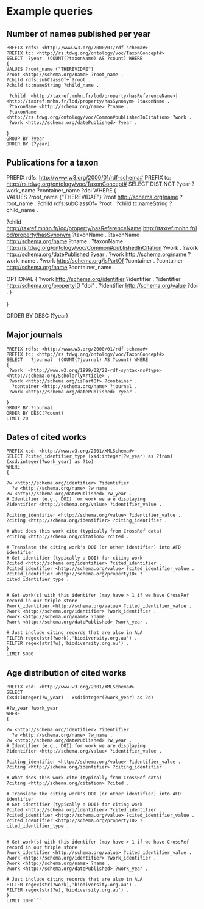 # Example queries



## Number of names published per year

```
PREFIX rdfs: <http://www.w3.org/2000/01/rdf-schema#>
PREFIX tc: <http://rs.tdwg.org/ontology/voc/TaxonConcept#>
SELECT  ?year  (COUNT(?taxonName) AS ?count) WHERE
{   
VALUES ?root_name {"THEREVIDAE"}
?root <http://schema.org/name> ?root_name .
?child rdfs:subClassOf+ ?root . 
?child tc:nameString ?child_name .
  
 ?child  <http://taxref.mnhn.fr/lod/property/hasReferenceName>|<http://taxref.mnhn.fr/lod/property/hasSynonym> ?taxonName .
 ?taxonName <http://schema.org/name> ?tname .
 ?taxonName <http://rs.tdwg.org/ontology/voc/Common#publishedInCitation> ?work .
 ?work <http://schema.org/datePublished> ?year .
   
} 
GROUP BY ?year 
ORDER BY (?year)
```

## Publications for a taxon

PREFIX rdfs: <http://www.w3.org/2000/01/rdf-schema#>
PREFIX tc: <http://rs.tdwg.org/ontology/voc/TaxonConcept#>
SELECT  DISTINCT ?year ?work_name ?container_name ?doi WHERE
{   
VALUES ?root_name {"THEREVIDAE"}
?root <http://schema.org/name> ?root_name .
?child rdfs:subClassOf+ ?root . 
?child tc:nameString ?child_name .
  
 ?child  <http://taxref.mnhn.fr/lod/property/hasReferenceName>|<http://taxref.mnhn.fr/lod/property/hasSynonym> ?taxonName .
 ?taxonName <http://schema.org/name> ?tname .
 ?taxonName <http://rs.tdwg.org/ontology/voc/Common#publishedInCitation> ?work .
 ?work <http://schema.org/datePublished> ?year .
 ?work <http://schema.org/name> ?work_name .
 ?work <http://schema.org/isPartOf> ?container .
 ?container <http://schema.org/name> ?container_name .
  
  OPTIONAL {
   ?work <http://schema.org/identifier> ?identifier .
    ?identifier <http://schema.org/propertyID> "doi" .
    ?identifier <http://schema.org/value> ?doi .
  }
 
   
} 

ORDER BY DESC (?year)



## Major journals

```
PREFIX rdfs: <http://www.w3.org/2000/01/rdf-schema#>
PREFIX tc: <http://rs.tdwg.org/ontology/voc/TaxonConcept#>
SELECT   ?journal  (COUNT(?journal) AS ?count) WHERE
{   
 ?work  <http://www.w3.org/1999/02/22-rdf-syntax-ns#type> <http://schema.org/ScholarlyArticle> .
 ?work <http://schema.org/isPartOf> ?container .
  ?container <http://schema.org/name> ?journal .
 ?work <http://schema.org/datePublished> ?year .
   
} 
GROUP BY ?journal 
ORDER BY DESC(?count)
LIMIT 20

```


## Dates of cited works

```
PREFIX xsd: <http://www.w3.org/2001/XMLSchema#>
SELECT ?cited_identifier_type (xsd:integer(?w_year) as ?from) (xsd:integer(?work_year) as ?to) 
WHERE
{
  
?w <http://schema.org/identifier> ?identifier .
  ?w <http://schema.org/name> ?w_name .
?w <http://schema.org/datePublished> ?w_year .
# Identifier (e.g., DOI) for work we are displaying 
?identifier <http://schema.org/value> ?identifier_value .  
  
?citing_identifier <http://schema.org/value> ?identifier_value .
?citing <http://schema.org/identifier> ?citing_identifier .

# What does this work cite (typically from CrossRef data)
?citing <http://schema.org/citation> ?cited .

# Translate the citing work's DOI (or other identifier) into AFD identifier
# Get identifier (typically a DOI) for citing work
?cited <http://schema.org/identifier> ?cited_identifier .
?cited_identifier <http://schema.org/value> ?cited_identifier_value .
?cited_identifier <http://schema.org/propertyID> ?cited_identifier_type .


# Get work(s) with this identifer (may have > 1 if we have CrossRef record in our triple store
?work_identifier <http://schema.org/value> ?cited_identifier_value .
?work <http://schema.org/identifier> ?work_identifier .
?work <http://schema.org/name> ?name .
?work <http://schema.org/datePublished> ?work_year .

# Just include citing records that are also in ALA
FILTER regex(str(?work),'biodiversity.org.au') .
FILTER regex(str(?w),'biodiversity.org.au') .
}
LIMIT 5000
```

## Age distribution of cited works

```
PREFIX xsd: <http://www.w3.org/2001/XMLSchema#>
SELECT 
(xsd:integer(?w_year) - xsd:integer(?work_year) as ?d) 

#?w_year ?work_year
WHERE
{
  
?w <http://schema.org/identifier> ?identifier .
  ?w <http://schema.org/name> ?w_name .
?w <http://schema.org/datePublished> ?w_year .
# Identifier (e.g., DOI) for work we are displaying 
?identifier <http://schema.org/value> ?identifier_value .  
  
?citing_identifier <http://schema.org/value> ?identifier_value .
?citing <http://schema.org/identifier> ?citing_identifier .

# What does this work cite (typically from CrossRef data)
?citing <http://schema.org/citation> ?cited .

# Translate the citing work's DOI (or other identifier) into AFD identifier
# Get identifier (typically a DOI) for citing work
?cited <http://schema.org/identifier> ?cited_identifier .
?cited_identifier <http://schema.org/value> ?cited_identifier_value .
?cited_identifier <http://schema.org/propertyID> ?cited_identifier_type .


# Get work(s) with this identifer (may have > 1 if we have CrossRef record in our triple store
?work_identifier <http://schema.org/value> ?cited_identifier_value .
?work <http://schema.org/identifier> ?work_identifier .
?work <http://schema.org/name> ?name .
?work <http://schema.org/datePublished> ?work_year .

# Just include citing records that are also in ALA
FILTER regex(str(?work),'biodiversity.org.au') .
FILTER regex(str(?w),'biodiversity.org.au') .
}
LIMIT 1000```



